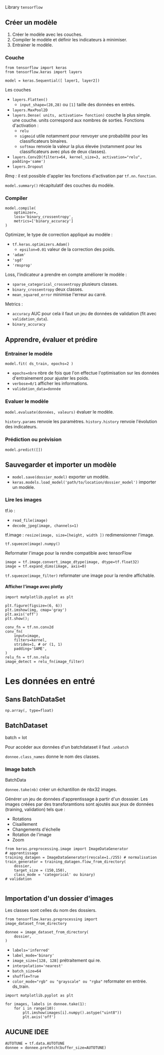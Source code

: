 Library `tensorflow`

## Créer un modèle

1. Créer le modèle avec les couches.
2. Compiler le modèle et définir les indicateurs à minimiser.
3. Entrainer le modèle.

### Couche

```
from tensorflow import keras
from tensorflow.keras import layers

model = keras.Sequential([ layer1, layer2])
```

Les couches 
* `layers.Flatten()`
    * `input_shape=(28,28)` ou `[1]`  taille des données en entrés. 
* `layers.MaxPool2D`
* `layers.Dense( units, activation= fonction)` couche la plus simple.  une couche. units correspond aux nombres de sorties.
	Fonctions d'activation :
	* `relu`
	* `sigmoid` utile notamment pour renvoyer une probabilité pour les classificateurs binaires.
    * `softmax` renvoie la valeur la plus élevée (notamment pour les classificateurs avec plus de deux classes).
* `layers.Conv2D(filters=64, kernel_size=3, activation="relu", padding='same')`
* `layers.Dropout`

_Rmq :_ il est possible d'appler les fonctions d'activation par `tf.nn.fonction`.

`model.summary()` récapitulatif des couches du modèle.

### Compiler

```
model.compile(
    optimizer=,
    loss='binary_crossentropy',
    metrics=['binary_accuracy']
)
```
Optimizer, le type de correction appliqué au modèle :
* `tf.keras.optimizers.Adam()`
    * `epsilon=0.01` valeur de la correction des poids.
* `'adam'`
* `'sgd'` 
* `'rmsprop'`

Loss, l'indicateur a prendre en compte améliorer le modèle : 
* `sparse_categorical_crossentropy` plusieurs classes.
* `binary_crossentropy` deux classes.
* `mean_squared_error` minimise l'erreur au carré.

Metrics :
* `accuracy` AUC pour cela il faut un jeu de données de validation (fit avec `validation_data`).
* `binary_accuracy`


## Apprendre, évaluer et prédire

### Entrainer le modèle

`model.fit( ds_train, epochs=2 )`
* `epochs=nbre` nbre de fois que l'on effectue l'optimisation sur les données d'entrainement pour ajuster les poids.
* `verbose=0/1` afficher les informations.
* `validation_data=donnée` 

### Evaluer le modèle 

`model.evaluate(données, valeurs)` évaluer le modèle.

`history.params` renvoie les paramètres.
`history.history` renvoie l'évolution des indicateurs.


### Prédiction ou prévision

`model.predict([])`

## Sauvegarder et importer un modèle

* `model.save(dossier_model)` exporter un modèle.
* `keras.models.load_model('path/to/location/dossier_model')` importer un modèle.


### Lire les images 

tf.io :
* `read_file(image)`
* `decode_jpeg(image, channels=1)`

tf.image :
`resize(image, size=[height, width ])` redimensionner l'image.

`tf.squeeze(image).numpy()` 

Reformater l'image pour la rendre compatible avec tensorFlow
```
image = tf.image.convert_image_dtype(image, dtype=tf.float32)
image = tf.expand_dims(image, axis=0)
```

`tf.squeeze(image_filter)` reformater une image pour la rendre affichable.

#### Afficher l'image avec plotly

`import matplotlib.pyplot as plt`

```
plt.figure(figsize=(6, 6))
plt.imshow(img, cmap='gray')
plt.axis('off')
plt.show();
```

```
conv_fn = tf.nn.conv2d
conv_fn(
    input=image,
    filters=kernel,
    strides=1, # or (1, 1)
    padding='SAME',
)
relu_fn = tf.nn.relu
image_detect = relu_fn(image_filter)
```

# Les données en entré

## Sans BatchDataSet  

`np.array(, type=float)`

## BatchDataset

batch = lot

Pour accéder aux données d'un batchdataset il faut `.unbatch`

`donnee.class_names` donne le nom des classes.
### Image batch

BatchData

`donnee.take(nb)` créer un échantillon de nbx32 images.

Générer un jeu de données d'apprentissage à partir d'un dosssier. Les images créées par des transforamtions sont ajoutés aux jeux de données (training, validation) tels que :
* Rotations
* Cisaillement
* Changements d'échelle
* Rotation de l'image
* Zoom

``` 
from keras.preprocessing.image import ImageDataGenerator
# apprentissage
training_datagen = ImageDataGenerator(rescale=1./255) # normalisation
train_generator = training_datagen.flow_from_directory(
    dossier,
    target_size = (150,150),
    class_mode = 'categorical' ou binary)
# validation


```

## Importation d'un dossier d'images

Les classes sont celles du nom des dossiers.

`from tensorflow.keras.preprocessing import image_dataset_from_directory`

```
donnee = image_dataset_from_directory(
    dossier,
)
``` 

* `labels='inferred'`
* `label_mode='binary'`
* `image_size=[128, 128]` prétraitement qui re.
* `interpolation='nearest'`
* `batch_size=64`
* `shuffle=True`
* `color_mode="rgb" ou "grayscale" ou "rgba"` reformater en entrée.
ds_train.

```
import matplotlib.pyplot as plt

for images, labels in donnee.take(1):
    for i in range(10):
        plt.imshow(images[i].numpy().astype("uint8"))
        plt.axis('off')
```

## AUCUNE IDEE

```
AUTOTUNE = tf.data.AUTOTUNE
donnee = donnee.prefetch(buffer_size=AUTOTUNE)
```